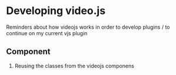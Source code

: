 # Developing video.js
Reminders about how videojs works in order to develop plugins / to continue on my current vjs plugin

## Component
1. Reusing the classes from the videojs componens


